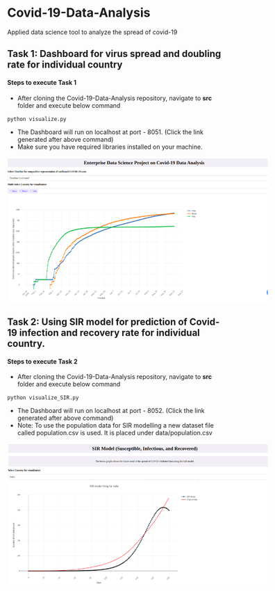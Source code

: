 # Covid-19-Data-Analysis

Applied data science tool to analyze the spread of covid-19 

## Task 1: Dashboard for virus spread and doubling rate for individual country

#### Steps to execute Task 1

* After cloning the Covid-19-Data-Analysis repository, navigate to **src** folder and execute below command
```
python visualize.py
```
* The Dashboard will run on localhost at port - 8051. (Click the link generated after above command) 
* Make sure you have required libraries installed on your machine.

<p align='center'>
<img src='images/Task1.png' title='virus spread and doubling rate for individual country' style='max-width:600px'></img>
</p>

## Task 2: Using SIR model for prediction of Covid-19 infection and recovery rate for individual country.

#### Steps to execute Task 2

* After cloning the Covid-19-Data-Analysis repository, navigate to **src** folder and execute below command
```
python visualize_SIR.py
```
* The Dashboard will run on localhost at port - 8052. (Click the link generated after above command)
* Note: To use the population data for SIR modelling a new dataset file called population.csv is used. It is placed under data/population.csv

<p align='center'>
<img src='images/Task2.png' title=' prediction of Covid-19 infection and recovery rate for individual country' style='max-width:600px'></img>
</p>
